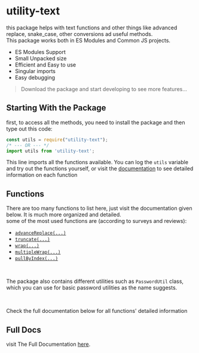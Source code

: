 # utility-text
this package helps with text functions and other things like advanced replace, snake_case, other conversions ad useful methods.
<br>This package works both in ES Modules and Common JS projects.

- ES Modules Support
- Small Unpacked size
- Efficient and Easy to use
- Singular imports
- Easy debugging

> Download the package and start developing to see more features...


## Starting With the Package
first, to access all the methods, you need to install the package and then type out this code:
```js
const utils = require("utility-text");
/* --- OR --- */
import utils from 'utility-text';
```
This line imports all the functions available. You can log the `utils` variable and try out the functions yourself, or visit the <a href="https://utility-text.vercel.app">documentation</a> to see detailed information on each function

## Functions
There are too many functions to list here, just visit the documentation given below. It is much more organized and detailed.
<br>
some of the most used functions are (according to surveys and reviews):

- <a href="https://utility-text.vercel.app/docs/advanceReplace">`advanceReplace(...)`</a> 
- <a href="https://utility-text.vercel.app/docs/truncate">`truncate(...)`</a>
- <a href="https://utility-text.vercel.app/docs/wrap">`wrap(...)`</a>
- <a href="https://utility-text.vercel.app/docs/multipleWrap">`multipleWrap(...)`</a>
- <a href="https://utility-text.vercel.app/docs/pullByIndex">`pullByIndex(...)`</a>

<br>

The package also contains different utilities such as `PasswordUtil` class, which you can use for basic password utilities as the name suggests.

<br>

Check the full documentation below for all functions' detailed information

## Full Docs
visit The Full Documentation <a href="https://utility-text.vercel.app">here</a>. 
